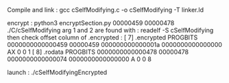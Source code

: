 Compile and link :
gcc cSelfModifying.c -o cSelfModifying -T linker.ld

encrypt :
python3 encryptSection.py 00000459 00000478 ./C/cSelfModifying
arg 1 and 2 are found with : 
readelf -S cSelfModifying
then check offset column of .encrypted :
[ 7] .encrypted        PROGBITS         0000000000000459  00000459
     000000000000001a  0000000000000000  AX       0     0     1
[ 8] .rodata           PROGBITS         0000000000000478  00000478
     0000000000000074  0000000000000000   A       0     0     8
 

launch : 
./cSelfModifyingEncrypted 
